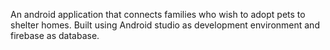 An android application that connects families who wish to adopt pets to shelter homes.
Built using Android studio as development environment and firebase as database.
